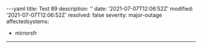 ---yaml
title: Test 89
description: ''
date: '2021-07-07T12:06:52Z'
modified: '2021-07-07T12:06:52Z'
resolved: false
severity: major-outage
affectedsystems:
  - mirrorsfr
---


